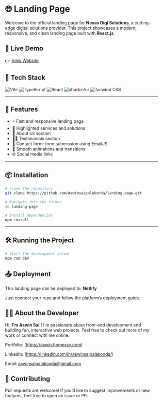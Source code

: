 # 🌐 Landing Page

Welcome to the official landing page for **Nexas Digi Solutions**, a cutting-edge digital solutions provider. This project showcases a modern, responsive, and clean landing page built with **React.js**.

## 🚀 Live Demo

👉 [View Website](https://nexas-landing.vercel.app/)  

## 🚀 Tech Stack

![Vite](https://img.shields.io/badge/Vite-646CFF?style=for-the-badge&logo=vite&logoColor=white)
![TypeScript](https://img.shields.io/badge/TypeScript-3178C6?style=for-the-badge&logo=typescript&logoColor=white)
![React](https://img.shields.io/badge/React-20232A?style=for-the-badge&logo=react&logoColor=61DAFB)
![shadcn/ui](https://img.shields.io/badge/shadcn--ui-000000?style=for-the-badge&logo=vercel&logoColor=white)
![Tailwind CSS](https://img.shields.io/badge/Tailwind_CSS-06B6D4?style=for-the-badge&logo=tailwind-css&logoColor=white)

---

## 🧩 Features

- ⚡ Fast and responsive landing page
- 🧠 Highlighted services and solutions
- 💼 About Us section
- 🧑‍💻 Testimonials section
- 📩 Contact form: form submission using EmailJS 
- 🎨 Smooth animations and transitions
- 🌐 Social media links

---

## 📦 Installation

```bash
# Clone the repository
git clone https://github.com/Aswinsaipalakonda/landing-page.git

# Navigate into the folder
cd landing-page

# Install dependencies
npm install
```
---

## 🛠️ Running the Project
```bash
# Start the development server
npm run dev
```

## 📤 Deployment
This landing page can be deployed to:
  **Netlify**
 

Just connect your repo and follow the platform’s deployment guide.


## 🙋‍♂️ About the Developer
Hi, **I'm Aswin Sai** ! I'm passionate about front-end development and building fun, interactive web projects. Feel free to check out more of my work or connect with me online.

Portfolio: (https://aswin.homessy.com)

LinkedIn: (https://linkedin.com/in/aswinsaipalakonda/)

Email: aswinsaipalakonda@gmail.com

## 🙌 Contributing
Pull requests are welcome! If you’d like to suggest improvements or new features, feel free to open an issue or PR.





